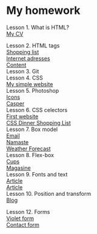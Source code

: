 <h1> My homework</h1>

Lesson 1. What is HTML? <br />
 <a href="https://irynailliukhina.github.io/homework1/cven.html" target="_blank">My CV</a>
 
Lesson 2. HTML tags <br/>
<a href="https://irynailliukhina.github.io/homework2/shopping_list.html" target="_blank">
Shopping list</a> <br />
<a href="https://irynailliukhina.github.io/homework2/internet_adresses.html" target="_blank">
            Internet adresses</a> <br />
<a href="https://irynailliukhina.github.io/homework2/content.html" target="_blank">
            Content</a><br/>
Lesson 3. Git <br/>
Lesson 4. CSS <br/>
   <a href="https://irynailliukhina.github.io/hw4/index.html" target="_blank">
            My simple website</a><br/>
Lesson 5. Photoshop <br/>
   <a href= "https://irynailliukhina.github.io/hw5/index.html">Icons</a> <br/>
   <a href= "https://irynailliukhina.github.io/hw5.2/index.html">Casper</a> <br/>
Lesson 6. CSS celectors<br/>
 <a href= "https://irynailliukhina.github.io/hw6/index.html">First website</a> <br/>
 <a href= "https://irynailliukhina.github.io/hw6.2/index.html">CSS Dinner Shopping List</a> <br/>
Lesson 7. Box model <br/>
  <a href= "https://irynailliukhina.github.io/hw7/project7/index.html">Email</a> <br/>
   <a href= "https://irynailliukhina.github.io/namaste/index.html">Namaste</a> <br/>
    <a href= "https://irynailliukhina.github.io/hw7.2/index.html">Weather Forecast</a> <br/>
 Lesson 8. Flex-box <br/>
 <a href= "https://irynailliukhina.github.io/cups/index.html">Cups</a> <br/>
 <a href= "https://irynailliukhina.github.io/hw8/index.html">Magasine</a> <br/>
 Lesson 9. Fonts and text <br/>
 <a href= "https://irynailliukhina.github.io/hw9/index.html">Article</a> <br/>
  <a href= "https://irynailliukhina.github.io/hw9/index.html">Article</a> <br/>
 Lesson 10. Position and transform <br/>
 <a href= "https://irynailliukhina.github.io/blog/index.html">Blog</a> <br/>
 
 Lesson 12. Forms <br/>
 <a href= "https://irynailliukhina.github.io/violet/index.html">Violet form</a> <br/>
  <a href= "https://irynailliukhina.github.io/contact-form/index.html">Contact form</a> <br/>
 


 

   
            
 
